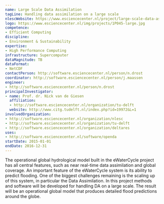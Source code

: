 ```yaml
---
name: Large Scale Data Assimilation
tagLine: Handling data assimilation on a large scale
nlescWebsite: https://www.esciencecenter.nl/project/large-scale-data-assimilation
logo: https://www.esciencecenter.nl/img/projects/1P045-large.jpg
competence:
- Efficient Computing
discipline:
- Environment & Sustainability
expertise:
- High Performance Computing
infrastructure: Supercomputer
dataMagnitude: TB
dataFormat:
- NetCDF
contactPerson: http://software.esciencecenter.nl/person/n.drost
coordinator: http://software.esciencecenter.nl/person/j.maassen
engineer:
- http://software.esciencecenter.nl/person/n.drost
principalInvestigator:
- name: Prof. dr. Nick van de Giesen
  affiliation:
  - http://software.esciencecenter.nl/organization/tu-delft
  website: http://www.citg.tudelft.nl/index.php?id=19972&L=1
involvedOrganization:
- http://software.esciencecenter.nl/organization/nlesc
- http://software.esciencecenter.nl/organization/tu-delft
- http://software.esciencecenter.nl/organization/deltares
uses:
- http://software.esciencecenter.nl/software/openda
startDate: 2015-01-01
endDate: 2016-12-31
---
```

The operational global hydrological model built in the eWaterCycle project has all central features, such as near real-time data assimilation and global coverage. An important feature of the eWaterCycle system is its ability to predict flooding. One of the biggest challenges remaining is the scaling up of this system, in particular the Data Assimilation. In this project methods and software will be developed for handling DA on a large scale. The result will be an operational global model that produces detailed flood predictions around the globe.
